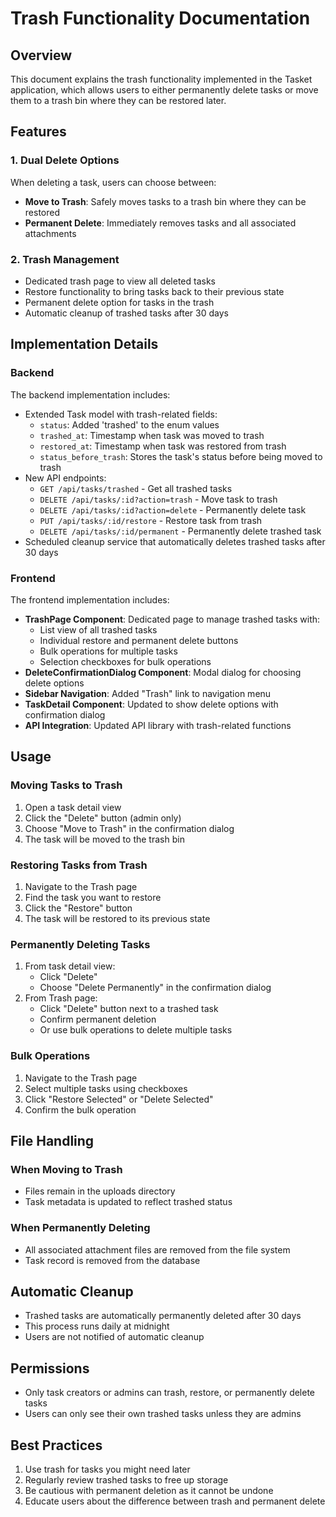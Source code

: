 # Trash Functionality Documentation

## Overview
This document explains the trash functionality implemented in the Tasket application, which allows users to either permanently delete tasks or move them to a trash bin where they can be restored later.

## Features

### 1. Dual Delete Options
When deleting a task, users can choose between:
- **Move to Trash**: Safely moves tasks to a trash bin where they can be restored
- **Permanent Delete**: Immediately removes tasks and all associated attachments

### 2. Trash Management
- Dedicated trash page to view all deleted tasks
- Restore functionality to bring tasks back to their previous state
- Permanent delete option for tasks in the trash
- Automatic cleanup of trashed tasks after 30 days

## Implementation Details

### Backend
The backend implementation includes:
- Extended Task model with trash-related fields:
  - `status`: Added 'trashed' to the enum values
  - `trashed_at`: Timestamp when task was moved to trash
  - `restored_at`: Timestamp when task was restored from trash
  - `status_before_trash`: Stores the task's status before being moved to trash
- New API endpoints:
  - `GET /api/tasks/trashed` - Get all trashed tasks
  - `DELETE /api/tasks/:id?action=trash` - Move task to trash
  - `DELETE /api/tasks/:id?action=delete` - Permanently delete task
  - `PUT /api/tasks/:id/restore` - Restore task from trash
  - `DELETE /api/tasks/:id/permanent` - Permanently delete trashed task
- Scheduled cleanup service that automatically deletes trashed tasks after 30 days

### Frontend
The frontend implementation includes:
- **TrashPage Component**: Dedicated page to manage trashed tasks with:
  - List view of all trashed tasks
  - Individual restore and permanent delete buttons
  - Bulk operations for multiple tasks
  - Selection checkboxes for bulk operations
- **DeleteConfirmationDialog Component**: Modal dialog for choosing delete options
- **Sidebar Navigation**: Added "Trash" link to navigation menu
- **TaskDetail Component**: Updated to show delete options with confirmation dialog
- **API Integration**: Updated API library with trash-related functions

## Usage

### Moving Tasks to Trash
1. Open a task detail view
2. Click the "Delete" button (admin only)
3. Choose "Move to Trash" in the confirmation dialog
4. The task will be moved to the trash bin

### Restoring Tasks from Trash
1. Navigate to the Trash page
2. Find the task you want to restore
3. Click the "Restore" button
4. The task will be restored to its previous state

### Permanently Deleting Tasks
1. From task detail view:
   - Click "Delete"
   - Choose "Delete Permanently" in the confirmation dialog
2. From Trash page:
   - Click "Delete" button next to a trashed task
   - Confirm permanent deletion
   - Or use bulk operations to delete multiple tasks

### Bulk Operations
1. Navigate to the Trash page
2. Select multiple tasks using checkboxes
3. Click "Restore Selected" or "Delete Selected"
4. Confirm the bulk operation

## File Handling

### When Moving to Trash
- Files remain in the uploads directory
- Task metadata is updated to reflect trashed status

### When Permanently Deleting
- All associated attachment files are removed from the file system
- Task record is removed from the database

## Automatic Cleanup
- Trashed tasks are automatically permanently deleted after 30 days
- This process runs daily at midnight
- Users are not notified of automatic cleanup

## Permissions
- Only task creators or admins can trash, restore, or permanently delete tasks
- Users can only see their own trashed tasks unless they are admins

## Best Practices
1. Use trash for tasks you might need later
2. Regularly review trashed tasks to free up storage
3. Be cautious with permanent deletion as it cannot be undone
4. Educate users about the difference between trash and permanent delete
